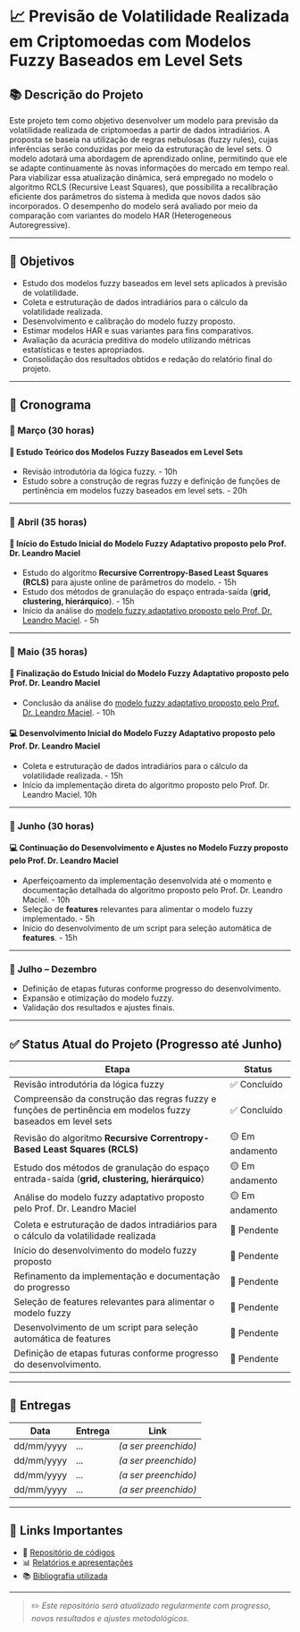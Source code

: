 # 📈 Previsão de Volatilidade Realizada em Criptomoedas com Modelos Fuzzy Baseados em Level Sets

## 📚 Descrição do Projeto
Este projeto tem como objetivo desenvolver um modelo para previsão da volatilidade realizada de criptomoedas a partir de dados intradiários. A proposta se baseia na utilização de regras nebulosas (fuzzy rules), cujas inferências serão conduzidas por meio da estruturação de level sets. O modelo adotará uma abordagem de aprendizado online, permitindo que ele se adapte continuamente às novas informações do mercado em tempo real. Para viabilizar essa atualização dinâmica, será empregado no modelo o algoritmo RCLS (Recursive Least Squares), que possibilita a recalibração eficiente dos parâmetros do sistema à medida que novos dados são incorporados. O desempenho do modelo será avaliado por meio da comparação com variantes do modelo HAR (Heterogeneous Autoregressive).

---

## 🎯 Objetivos

- Estudo dos modelos fuzzy baseados em level sets aplicados à previsão de volatilidade.  
- Coleta e estruturação de dados intradiários para o cálculo da volatilidade realizada.  
- Desenvolvimento e calibração do modelo fuzzy proposto.  
- Estimar modelos HAR e suas variantes para fins comparativos. 
- Avaliação da acurácia preditiva do modelo utilizando métricas estatísticas e testes apropriados.  
- Consolidação dos resultados obtidos e redação do relatório final do projeto.

---

## 📅 Cronograma

### 📅 Março  (30 horas)
#### 📖 Estudo Teórico dos Modelos Fuzzy Baseados em Level Sets  
- Revisão introdutória da lógica fuzzy. - 10h
- Estudo sobre a construção de regras fuzzy e definição de funções de pertinência em modelos fuzzy baseados em level sets. - 20h

---

### 📅 Abril  (35 horas)
#### 📖 Início do Estudo Inicial do Modelo Fuzzy Adaptativo proposto pelo Prof. Dr. Leandro Maciel
- Estudo do algoritmo **Recursive Correntropy-Based Least Squares (RCLS)** para ajuste online de parâmetros do modelo. - 15h 
- Estudo dos métodos de granulação do espaço entrada-saída (**grid, clustering, hierárquico**). - 15h
- Início da análise do [modelo fuzzy adaptativo proposto pelo Prof. Dr. Leandro Maciel](https://github.com/GB-Navarro/MAC0215/tree/main/refer%C3%AAncias). - 5h

---

### 📅 Maio  (35 horas)
#### 📖 Finalização do Estudo Inicial do Modelo Fuzzy Adaptativo proposto pelo Prof. Dr. Leandro Maciel
- Conclusão da análise do [modelo fuzzy adaptativo proposto pelo Prof. Dr. Leandro Maciel](https://github.com/GB-Navarro/MAC0215/tree/main/refer%C3%AAncias). - 10h

#### 💻 Desenvolvimento Inicial do Modelo Fuzzy Adaptativo proposto pelo Prof. Dr. Leandro Maciel
- Coleta e estruturação de dados intradiários para o cálculo da volatilidade realizada. - 15h
- Início da implementação direta do algoritmo proposto pelo Prof. Dr. Leandro Maciel. 10h

---

### 📅 Junho  (30 horas)
#### 💻 Continuação do Desenvolvimento e Ajustes no Modelo Fuzzy proposto pelo Prof. Dr. Leandro Maciel

- Aperfeiçoamento da implementação desenvolvida até o momento e documentação detalhada do algoritmo proposto pelo Prof. Dr. Leandro Maciel. - 10h
- Seleção de **features** relevantes para alimentar o modelo fuzzy implementado. - 5h
- Início do desenvolvimento de um script para seleção automática de **features**. - 15h

---

### 📅 Julho – Dezembro  
- Definição de etapas futuras conforme progresso do desenvolvimento.  
- Expansão e otimização do modelo fuzzy.  
- Validação dos resultados e ajustes finais.  


---

## ✅ Status Atual do Projeto (Progresso até Junho)

| Etapa                                             | Status  |
|--------------------------------------------------|------------|
| Revisão introdutória da lógica fuzzy | ✅ Concluído |
| Compreensão da construção das regras fuzzy e funções de pertinência em modelos fuzzy baseados em level sets | ✅ Concluído |
| Revisão do algoritmo **Recursive Correntropy-Based Least Squares (RCLS)**  | 🟡 Em andamento |
| Estudo dos métodos de granulação do espaço entrada-saída (**grid, clustering, hierárquico**) | 🟡 Em andamento |
| Análise do modelo fuzzy adaptativo proposto pelo Prof. Dr. Leandro Maciel | 🟡 Em andamento |
| Coleta e estruturação de dados intradiários para o cálculo da volatilidade realizada  | 🔲 Pendente |
| Início do desenvolvimento do modelo fuzzy proposto         | 🔲 Pendente |
| Refinamento da implementação e documentação do progresso | 🔲 Pendente |
| Seleção de features relevantes para alimentar o modelo fuzzy | 🔲 Pendente |
| Desenvolvimento de um script para seleção automática de features | 🔲 Pendente |
| Definição de etapas futuras conforme progresso do desenvolvimento.          | 🔲 Pendente |

---

## 📂 Entregas
| Data  | Entrega                                   | Link |
|----------------|-------------------------------------------|------|
| dd/mm/yyyy     | ... | _(a ser preenchido)_ |
| dd/mm/yyyy     | ... | _(a ser preenchido)_ |
| dd/mm/yyyy     | ... | _(a ser preenchido)_ |
| dd/mm/yyyy     | ... | _(a ser preenchido)_ |

---

## 🔗 Links Importantes
- 📁 [Repositório de códigos](#)
- 📊 [Relatórios e apresentações](#)
- 📚 [Bibliografia utilizada](#)
---

> ✏️ *Este repositório será atualizado regularmente com progresso, novos resultados e ajustes metodológicos.* 
